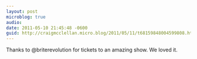 ```yaml
---
layout: post
microblog: true
audio: 
date: 2011-05-10 21:45:48 -0600
guid: http://craigmcclellan.micro.blog/2011/05/11/t68159848004599808.html
---
```

Thanks to @briterevolution for tickets to an amazing show. We loved it.
